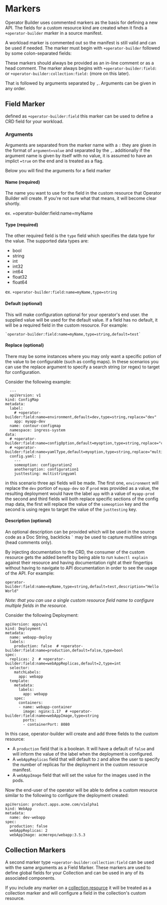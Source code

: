 # Markers

Operator Builder uses commented markers as the basis for defining a new API.
The fields for a custom resource kind are created when it finds a `+operator-builder`
marker in a source manifest.

A workload marker is commented out so the manifest is still valid and can be
used if needed.  The marker must begin with `+operator-builder` followed by some
colon-separated fields:

These markers should always be provided as an in-line comment or as a head
comment.  The marker always begins with `+operator-builder:field:` or
`+operator-builder:collection:field:` (more on this later).

That is followed by arguments separated by `,`.  Arguments can be given in any order.

## Field Marker
defined as `+operator-builder:field` this marker can be used to define a CRD
field for your workload.

### Arguments

Arguments are separated from the marker name with a `:` they are given in the
format of `argument=value` and separated by the `,`. additionally if the
argument name is given by itself with no value, it is assumed to have an
implict `=true` on the end and is treated as a flag.

Below you will find the arguments for a field marker

#### Name (required)
The name you want to use for the field in the custom resource that
Operator Builder will create.  If you're not sure what that means, it will
become clear shortly.

ex. +operator-builder:field:name=myName

#### Type (required)
The other required field is the `type` field which specifies the data type for
the value.  The supported data types are:

- bool
- string
- int
- int32
- int64
- float32
- float64

ex. `+operator-builder:field:name=myName,type=string`

#### Default (optional)
This will make configuration optional for your operator's end user. the supplied
value will be used for the default value. If a field has no default, it will be
a required field in the custom resource.  For example:

    `operator-builder:field:name=myName,type=string,default=test`

#### Replace (optional)
There may be some instances where you may only want a specific potion of the value to be configurable (such as config maps). In these scenarios you can use the replace argument to specify a search string (or regex) to target for configuration. 

Consider the following example:
```
  ---
  apiVersion: v1
kind: ConfigMap
metadata:
  label: 
    # +operator-builder:field:name=environment,default=dev,type=string,replace="dev"
    app: myapp-dev
  name: contour-configmap
  namespace: ingress-system
data:
  # +operator-builder:field:name=configOption,default=myoption,type=string,replace="configuration2"
  # +operator-builder:field:name=yamlType,default=myoption,type=string,replace="multi.*yaml"
  config.yaml: |
    ---
    someoption: configuration2
    anotheroption: configuration1
    justtesting: multistringyaml
```

in this scenario three api fields will be made. The first one, `environment` will replace the `dev` portion of `myapp-dev` so if `prod` was provided as a value, the resulting deployment would have the label `app` with a value of `myapp-prod`
the second and third fields will both replace specific sections of the config map data, the first will replace the value of the `someoption` key and the second is using regex to target the value of the `justtesting` key.

#### Description (optional)
An optional description can be provided which will be used in the source code as
a Doc String, backticks `` ` `` may be used to capture multiline strings (head
comments only).

By injecting documentation to
the CRD, the consumer of the custom resource gets the added benefit by being
able to run `kubectl explain` against their resource and having documentation
right at their fingertips without having to navigate to API documentation in
order to see the usage of the API.  For example:

    operator-builder:field:name=myName,type=string,default=test,description="Hello World"

*Note: that you can use a single custom resource field name to configure multiple
fields in the resource.*

Consider the following Deployment:

    apiVersion: apps/v1
    kind: Deployment
    metadata:
      name: webapp-deploy
      labels:
        production: false  # +operator-builder:field:name=production,default=false,type=bool
    spec:
      replicas: 2  # +operator-builder:field:name=webAppReplicas,default=2,type=int
      selector:
        matchLabels:
          app: webapp
      template:
        metadata:
          labels:
            app: webapp
        spec:
          containers:
          - name: webapp-container
            image: nginx:1.17  # +operator-builder:field:name=webAppImage,type=string
            ports:
            - containerPort: 8080

In this case, operator-builder will create and add three fields to the custom
resource:

- A `production` field that is a boolean.  It will have a default of `false` and
  will inform the value of the label when the deployment is configured.
- A `webAppReplicas` field that will default to `2` and allow the user to
  specify the number of replicas for the deployment in the custom resource
  manifest.
- A `webAppImage` field that will set the value for the images used in the pods.

Now the end-user of the operator will be able to define a custom resource
similar to the following to configure the deployment created:

	apiVersion: product.apps.acme.com/v1alpha1
	kind: WebApp
	metadata:
	  name: dev-webapp
	spec:
      production: false
      webAppReplicas: 2
      webAppImage: acmerepo/webapp:3.5.3

## Collection Markers

A second marker type `+operator-builder:collection:field` can be used with the
same arguments as a Field Marker. These markers are used to define global fields
for your Collection and can be used in any of its associated components.

If you include any marker on a [collection
resource](workload-collections.md#collection-resources) it will be treated as a
collection marker and will configure a field in the collection's custom
resource.

